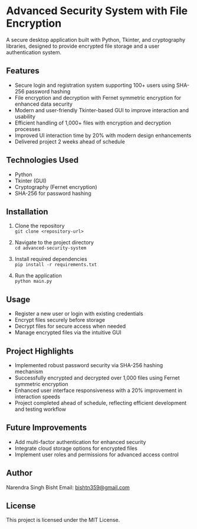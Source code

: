 # Advanced Security System with File Encryption

A secure desktop application built with Python, Tkinter, and cryptography libraries, designed to provide encrypted file storage and a user authentication system.

## Features

- Secure login and registration system supporting 100+ users using SHA-256 password hashing
- File encryption and decryption with Fernet symmetric encryption for enhanced data security
- Modern and user-friendly Tkinter-based GUI to improve interaction and usability
- Efficient handling of 1,000+ files with encryption and decryption processes
- Improved UI interaction time by 20% with modern design enhancements
- Delivered project 2 weeks ahead of schedule

## Technologies Used

- Python
- Tkinter (GUI)
- Cryptography (Fernet encryption)
- SHA-256 for password hashing

## Installation

1. Clone the repository  
   `git clone <repository-url>`

2. Navigate to the project directory  
   `cd advanced-security-system`

3. Install required dependencies  
   `pip install -r requirements.txt`

4. Run the application  
   `python main.py`

## Usage

- Register a new user or login with existing credentials
- Encrypt files securely before storage
- Decrypt files for secure access when needed
- Manage encrypted files via the intuitive GUI

## Project Highlights

- Implemented robust password security via SHA-256 hashing mechanism
- Successfully encrypted and decrypted over 1,000 files using Fernet symmetric encryption
- Enhanced user interface responsiveness with a 20% improvement in interaction speeds
- Project completed ahead of schedule, reflecting efficient development and testing workflow

## Future Improvements

- Add multi-factor authentication for enhanced security
- Integrate cloud storage options for encrypted files
- Implement user roles and permissions for advanced access control

## Author

Narendra Singh Bisht 
Email: bishtn359@gmail.com  
## License

This project is licensed under the MIT License.
